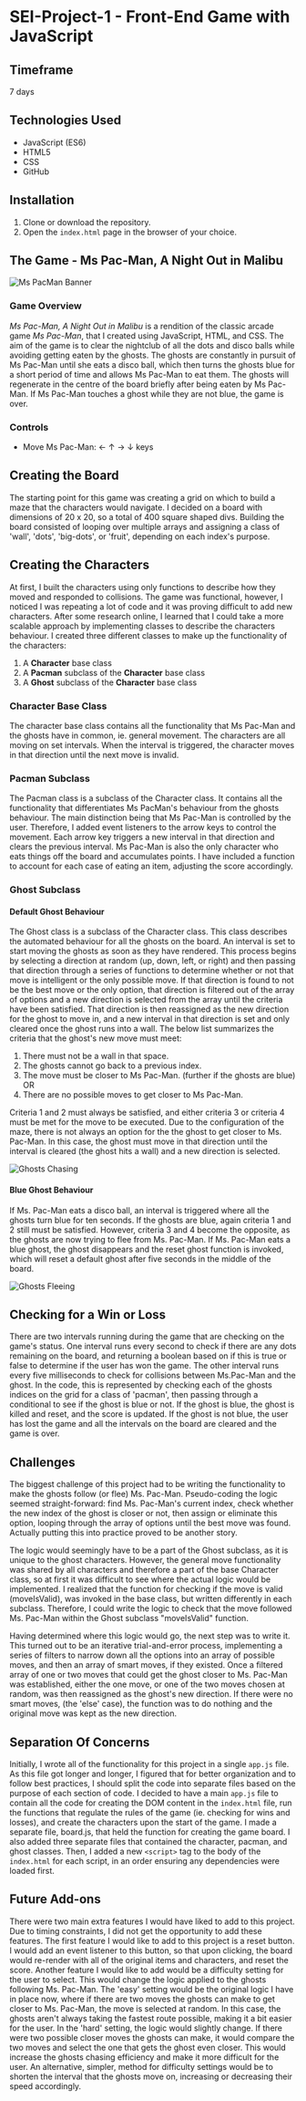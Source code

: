 # SEI-Project-1 - Front-End Game with JavaScript


## Timeframe
7 days

## Technologies Used
* JavaScript (ES6)
* HTML5
* CSS
* GitHub

## Installation
1. Clone or download the repository.
2. Open the `index.html` page in the browser of your choice.

## The Game - Ms Pac-Man, A Night Out in Malibu

![Ms PacMan Banner](https://i.imgur.com/PtNL3yw.png)

### Game Overview
*Ms Pac-Man, A Night Out in Malibu* is a rendition of the classic arcade game *Ms Pac-Man*,
that I created using JavaScript, HTML, and CSS. The aim of the game is to clear the nightclub of all the dots and disco balls while avoiding getting eaten by the ghosts. The ghosts are constantly in pursuit of Ms Pac-Man until she eats a disco ball, which then turns the ghosts blue for a short period of time and allows Ms Pac-Man to eat them. The ghosts will regenerate in the centre of the board briefly after being eaten by Ms Pac-Man. If Ms Pac-Man touches a ghost while they are not blue, the game is over.

### Controls
* Move Ms Pac-Man:  ←  ↑  →  ↓  keys

## Creating the Board
The starting point for this game was creating a grid on which to build a maze that the characters would navigate. I decided on a board with dimensions of 20 x 20, so a total of 400 square shaped divs. Building the board consisted of looping over multiple arrays and assigning a class of 'wall', 'dots', 'big-dots', or 'fruit', depending on each index's purpose.

## Creating the Characters
At first, I built the characters using only functions to describe how they moved and responded to collisions. The game was functional, however, I noticed I was repeating a lot of code and it was proving difficult to add new characters. After some research online, I learned that I could take a more scalable approach by implementing classes to describe the characters behaviour. I created three different classes to make up the functionality of the characters:
1. A **Character** base class
2. A **Pacman** subclass of the **Character** base class
3. A **Ghost** subclass of the **Character** base class

### Character Base Class
The character base class contains all the functionality that Ms Pac-Man and the ghosts have in common, ie. general movement. The characters are all moving on set intervals. When the interval is triggered, the character moves in that direction until the next move is invalid.


### Pacman Subclass
The Pacman class is a subclass of the Character class. It contains all the functionality that differentiates Ms PacMan's behaviour from the ghosts behaviour. The main distinction being that Ms Pac-Man is controlled by the user. Therefore, I added event listeners to the arrow keys to control the movement. Each arrow key triggers a new interval in that direction and clears the previous interval. Ms Pac-Man is also the only character who eats things off the board and accumulates points. I have included a function to account for each case of eating an item, adjusting the score accordingly.


### Ghost Subclass
#### Default Ghost Behaviour
The Ghost class is a subclass of the Character class. This class describes the automated behaviour
for all the ghosts on the board. An interval is set to start moving the ghosts as soon as they have rendered. This process begins by selecting a direction at random (up, down, left, or right) and then passing that direction through a series of functions to determine whether or not that move is intelligent or the only possible move. If that direction is found to not be the best move or the only option, that direction is filtered out of the array of options and a new direction is selected from the array until the criteria have been satisfied. That direction is then reassigned as the new direction for the ghost to move in, and a new interval in that direction is set and only cleared once the ghost runs into a wall. The below list summarizes the criteria that the ghost's new move must meet:
1. There must not be a wall in that space.
2. The ghosts cannot go back to a previous index.
3. The move must be closer to Ms Pac-Man. (further if the ghosts are blue)
          OR
4. There are no possible moves to get closer to Ms Pac-Man.

Criteria 1 and 2 must always be satisfied, and either criteria 3 or criteria 4 must be met for the move to be executed. Due to the configuration of the maze, there is not always an option for the the ghost to get closer to Ms. Pac-Man. In this case, the ghost must move in that direction until the interval is cleared (the ghost hits a wall) and a new direction is selected.

![Ghosts Chasing](https://i.imgur.com/SUzJBaM.gif)

#### Blue Ghost Behaviour
If Ms. Pac-Man eats a disco ball, an interval is triggered where all the ghosts turn blue for ten seconds. If the ghosts are blue, again criteria 1 and 2 still must be satisfied. However, criteria 3 and 4 become the opposite, as the ghosts are now trying to flee from Ms. Pac-Man. If Ms. Pac-Man eats a blue ghost, the ghost disappears and the reset ghost function is invoked, which will reset a default ghost after five seconds in the middle of the board.

![Ghosts Fleeing](https://i.imgur.com/IwzMYaE.gif)

## Checking for a Win or Loss
There are two intervals running during the game that are checking on the game's status. One interval runs every second to check if there are any dots remaining on the board, and returning a boolean based on if this is true or false to determine if the user has won the game. The other interval runs every five milliseconds to check for collisions between Ms.Pac-Man and the ghost. In the code, this is represented by checking each of the ghosts indices on the grid for a class of 'pacman', then passing through a conditional to see if the ghost is blue or not. If the ghost is blue, the ghost is killed and reset, and the score is updated. If the ghost is not blue, the user has lost the game and all the intervals on the board are cleared and the game is over.

## Challenges
The biggest challenge of this project had to be writing the functionality to make the ghosts follow (or flee) Ms. Pac-Man. Pseudo-coding the logic seemed straight-forward: find Ms. Pac-Man's current index, check whether the new index of the ghost is closer or not, then assign or eliminate this option, looping through the array of options until the best move was found. Actually putting this into practice proved to be another story.

The logic would seemingly have to be a part of the Ghost subclass, as it is unique to the ghost characters. However, the general move functionality was shared by all characters and therefore a part of the base Character class, so at first it was difficult to see where the actual logic would be implemented. I realized that the function for checking if the move is valid (moveIsValid), was invoked in the base class, but written differently in each subclass. Therefore, I could write the logic to check that the move followed Ms. Pac-Man within the Ghost subclass "moveIsValid" function.

Having determined where this logic would go, the next step was to write it. This turned out to be an iterative trial-and-error process, implementing a series of filters to narrow down all the options into an array of possible moves, and then an array of smart moves, if they existed. Once a filtered array of one or two moves that could get the ghost closer to Ms. Pac-Man was established, either the one move, or one of the two moves chosen at random, was then reassigned as the ghost's new direction. If there were no smart moves, (the 'else' case), the function was to do nothing and the original move was kept as the new direction.

## Separation Of Concerns
Initially, I wrote all of the functionality for this project in a single `app.js` file. As this file got longer and longer, I figured that for better organization and to follow best practices, I should split the code into separate files based on the purpose of each section of code. I decided to have a main `app.js` file to contain all the code for creating the DOM content in the `index.html` file, run the functions that regulate the rules of the game (ie. checking for wins and losses), and create the characters upon the start of the game. I made a separate file, board.js, that held the function for creating the game board. I also added three separate files that contained the character, pacman, and ghost classes. Then, I added a new `<script>` tag to the body of the `index.html` for each script, in an order ensuring any dependencies were loaded first.

## Future Add-ons
There were two main extra features I would have liked to add to this project. Due to timing constraints, I did not get the opportunity to add these features. The first feature I would like to add to this project is a reset button. I would add an event listener to this button, so that upon clicking, the board would re-render with all of the original items and characters, and reset the score. Another feature I would like to add would be a difficulty setting for the user to select. This would change the logic applied to the ghosts following Ms. Pac-Man. The 'easy' setting would be the original logic I have in place now, where if there are two moves the ghosts can make to get closer to Ms. Pac-Man, the move is selected at random. In this case, the ghosts aren't always taking the fastest route possible, making it a bit easier for the user. In the 'hard' setting, the logic would slightly change. If there were two possible closer moves the ghosts can make, it would compare the two moves and select the one that gets the ghost even closer. This would increase the ghosts chasing efficiency and make it more difficult for the user. An alternative, simpler, method for difficulty settings would be to shorten the interval that the ghosts move on, increasing or decreasing their speed accordingly.
